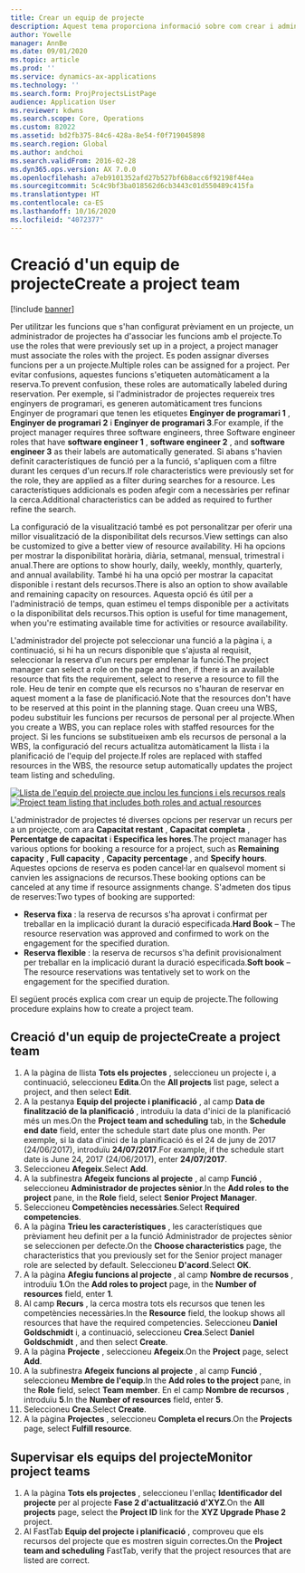 ```yaml
---
title: Crear un equip de projecte
description: Aquest tema proporciona informació sobre com crear i administrar els equips de projectes.
author: Yowelle
manager: AnnBe
ms.date: 09/01/2020
ms.topic: article
ms.prod: ''
ms.service: dynamics-ax-applications
ms.technology: ''
ms.search.form: ProjProjectsListPage
audience: Application User
ms.reviewer: kdwns
ms.search.scope: Core, Operations
ms.custom: 82022
ms.assetid: bd2fb375-84c6-428a-8e54-f0f719045898
ms.search.region: Global
ms.author: andchoi
ms.search.validFrom: 2016-02-28
ms.dyn365.ops.version: AX 7.0.0
ms.openlocfilehash: a7eb9101352afd27b527bf6b8acc6f92198f44ea
ms.sourcegitcommit: 5c4c9bf3ba018562d6cb3443c01d550489c415fa
ms.translationtype: HT
ms.contentlocale: ca-ES
ms.lasthandoff: 10/16/2020
ms.locfileid: "4072377"
---
```

# <a name="create-a-project-team"></a><span data-ttu-id="e7e72-103">Creació d'un equip de projecte</span><span class="sxs-lookup"><span data-stu-id="e7e72-103">Create a project team</span></span>

[!include [banner](../includes/banner.md)]

<span data-ttu-id="e7e72-104">Per utilitzar les funcions que s'han configurat prèviament en un projecte, un administrador de projectes ha d'associar les funcions amb el projecte.</span><span class="sxs-lookup"><span data-stu-id="e7e72-104">To use the roles that were previously set up in a project, a project manager must associate the roles with the project.</span></span> <span data-ttu-id="e7e72-105">Es poden assignar diverses funcions per a un projecte.</span><span class="sxs-lookup"><span data-stu-id="e7e72-105">Multiple roles can be assigned for a project.</span></span> <span data-ttu-id="e7e72-106">Per evitar confusions, aquestes funcions s'etiqueten automàticament a la reserva.</span><span class="sxs-lookup"><span data-stu-id="e7e72-106">To prevent confusion, these roles are automatically labeled during reservation.</span></span> <span data-ttu-id="e7e72-107">Per exemple, si l'administrador de projectes requereix tres enginyers de programari, es generen automàticament tres funcions Enginyer de programari que tenen les etiquetes **Enginyer de programari 1** , **Enginyer de programari 2** i **Enginyer de programari 3**.</span><span class="sxs-lookup"><span data-stu-id="e7e72-107">For example, if the project manager requires three software engineers, three Software engineer roles that have **software engineer 1** , **software engineer 2** , and **software engineer 3** as their labels are automatically generated.</span></span> <span data-ttu-id="e7e72-108">Si abans s'havien definit característiques de funció per a la funció, s'apliquen com a filtre durant les cerques d'un recurs.</span><span class="sxs-lookup"><span data-stu-id="e7e72-108">If role characteristics were previously set for the role, they are applied as a filter during searches for a resource.</span></span> <span data-ttu-id="e7e72-109">Les característiques addicionals es poden afegir com a necessàries per refinar la cerca.</span><span class="sxs-lookup"><span data-stu-id="e7e72-109">Additional characteristics can be added as required to further refine the search.</span></span>

<span data-ttu-id="e7e72-110">La configuració de la visualització també es pot personalitzar per oferir una millor visualització de la disponibilitat dels recursos.</span><span class="sxs-lookup"><span data-stu-id="e7e72-110">View settings can also be customized to give a better view of resource availability.</span></span> <span data-ttu-id="e7e72-111">Hi ha opcions per mostrar la disponibilitat horària, diària, setmanal, mensual, trimestral i anual.</span><span class="sxs-lookup"><span data-stu-id="e7e72-111">There are options to show hourly, daily, weekly, monthly, quarterly, and annual availability.</span></span> <span data-ttu-id="e7e72-112">També hi ha una opció per mostrar la capacitat disponible i restant dels recursos.</span><span class="sxs-lookup"><span data-stu-id="e7e72-112">There is also an option to show available and remaining capacity on resources.</span></span> <span data-ttu-id="e7e72-113">Aquesta opció és útil per a l'administració de temps, quan estimeu el temps disponible per a activitats o la disponibilitat dels recursos.</span><span class="sxs-lookup"><span data-stu-id="e7e72-113">This option is useful for time management, when you're estimating available time for activities or resource availability.</span></span>

<span data-ttu-id="e7e72-114">L'administrador del projecte pot seleccionar una funció a la pàgina i, a continuació, si hi ha un recurs disponible que s'ajusta al requisit, seleccionar la reserva d'un recurs per emplenar la funció.</span><span class="sxs-lookup"><span data-stu-id="e7e72-114">The project manager can select a role on the page and then, if there is an available resource that fits the requirement, select to reserve a resource to fill the role.</span></span> <span data-ttu-id="e7e72-115">Heu de tenir en compte que els recursos no s'hauran de reservar en aquest moment a la fase de planificació.</span><span class="sxs-lookup"><span data-stu-id="e7e72-115">Note that the resources don't have to be reserved at this point in the planning stage.</span></span> <span data-ttu-id="e7e72-116">Quan creeu una WBS, podeu substituir les funcions per recursos de personal per al projecte.</span><span class="sxs-lookup"><span data-stu-id="e7e72-116">When you create a WBS, you can replace roles with staffed resources for the project.</span></span> <span data-ttu-id="e7e72-117">Si les funcions se substitueixen amb els recursos de personal a la WBS, la configuració del recurs actualitza automàticament la llista i la planificació de l'equip del projecte.</span><span class="sxs-lookup"><span data-stu-id="e7e72-117">If roles are replaced with staffed resources in the WBS, the resource setup automatically updates the project team listing and scheduling.</span></span>

<span data-ttu-id="e7e72-118">[![Llista de l'equip del projecte que inclou les funcions i els recursos reals](./media/projectresourcing03-1024x368.jpg)](./media/projectresourcing03.jpg)</span><span class="sxs-lookup"><span data-stu-id="e7e72-118">[![Project team listing that includes both roles and actual resources](./media/projectresourcing03-1024x368.jpg)](./media/projectresourcing03.jpg)</span></span> 

<span data-ttu-id="e7e72-119">L'administrador de projectes té diverses opcions per reservar un recurs per a un projecte, com ara **Capacitat restant** , **Capacitat completa** , **Percentatge de capacitat** i **Especifica les hores**.</span><span class="sxs-lookup"><span data-stu-id="e7e72-119">The project manager has various options for booking a resource for a project, such as **Remaining capacity** , **Full capacity** , **Capacity percentage** , and **Specify hours**.</span></span> <span data-ttu-id="e7e72-120">Aquestes opcions de reserva es poden cancel·lar en qualsevol moment si canvien les assignacions de recursos.</span><span class="sxs-lookup"><span data-stu-id="e7e72-120">These booking options can be canceled at any time if resource assignments change.</span></span> <span data-ttu-id="e7e72-121">S'admeten dos tipus de reserves:</span><span class="sxs-lookup"><span data-stu-id="e7e72-121">Two types of booking are supported:</span></span>

- <span data-ttu-id="e7e72-122">**Reserva fixa** : la reserva de recursos s'ha aprovat i confirmat per treballar en la implicació durant la duració especificada.</span><span class="sxs-lookup"><span data-stu-id="e7e72-122">**Hard Book** – The resource reservation was approved and confirmed to work on the engagement for the specified duration.</span></span>
- <span data-ttu-id="e7e72-123">**Reserva flexible** : la reserva de recursos s'ha definit provisionalment per treballar en la implicació durant la duració especificada.</span><span class="sxs-lookup"><span data-stu-id="e7e72-123">**Soft book** – The resource reservations was tentatively set to work on the engagement for the specified duration.</span></span>

<span data-ttu-id="e7e72-124">El següent procés explica com crear un equip de projecte.</span><span class="sxs-lookup"><span data-stu-id="e7e72-124">The following procedure explains how to create a project team.</span></span>

## <a name="create-a-project-team"></a><span data-ttu-id="e7e72-125">Creació d'un equip de projecte</span><span class="sxs-lookup"><span data-stu-id="e7e72-125">Create a project team</span></span>

1. <span data-ttu-id="e7e72-126">A la pàgina de llista **Tots els projectes** , seleccioneu un projecte i, a continuació, seleccioneu **Edita**.</span><span class="sxs-lookup"><span data-stu-id="e7e72-126">On the **All projects** list page, select a project, and then select **Edit**.</span></span>
2. <span data-ttu-id="e7e72-127">A la pestanya **Equip del projecte i planificació** , al camp **Data de finalització de la planificació** , introduïu la data d'inici de la planificació més un mes.</span><span class="sxs-lookup"><span data-stu-id="e7e72-127">On the **Project team and scheduling** tab, in the **Schedule end date** field, enter the schedule start date plus one month.</span></span> <span data-ttu-id="e7e72-128">Per exemple, si la data d'inici de la planificació és el 24 de juny de 2017 (24/06/2017), introduïu **24/07/2017**.</span><span class="sxs-lookup"><span data-stu-id="e7e72-128">For example, if the schedule start date is June 24, 2017 (24/06/2017), enter **24/07/2017**.</span></span>
3. <span data-ttu-id="e7e72-129">Seleccioneu **Afegeix**.</span><span class="sxs-lookup"><span data-stu-id="e7e72-129">Select **Add**.</span></span>
4. <span data-ttu-id="e7e72-130">A la subfinestra **Afegeix funcions al projecte** , al camp **Funció** , seleccioneu **Administrador de projectes sènior**.</span><span class="sxs-lookup"><span data-stu-id="e7e72-130">In the **Add roles to the project** pane, in the **Role** field, select **Senior Project Manager**.</span></span>
5. <span data-ttu-id="e7e72-131">Seleccioneu **Competències necessàries**.</span><span class="sxs-lookup"><span data-stu-id="e7e72-131">Select **Required competencies**.</span></span>
6. <span data-ttu-id="e7e72-132">A la pàgina **Trieu les característiques** , les característiques que prèviament heu definit per a la funció Administrador de projectes sènior se seleccionen per defecte.</span><span class="sxs-lookup"><span data-stu-id="e7e72-132">On the **Choose characteristics** page, the characteristics that you previously set for the Senior project manager role are selected by default.</span></span> <span data-ttu-id="e7e72-133">Seleccioneu **D'acord**.</span><span class="sxs-lookup"><span data-stu-id="e7e72-133">Select **OK**.</span></span>
7. <span data-ttu-id="e7e72-134">A la pàgina **Afegiu funcions al projecte** , al camp **Nombre de recursos** , introduïu **1**.</span><span class="sxs-lookup"><span data-stu-id="e7e72-134">On the **Add roles to project** page, in the **Number of resources** field, enter **1**.</span></span>
8. <span data-ttu-id="e7e72-135">Al camp **Recurs** , la cerca mostra tots els recursos que tenen les competències necessàries.</span><span class="sxs-lookup"><span data-stu-id="e7e72-135">In the **Resource** field, the lookup shows all resources that have the required competencies.</span></span> <span data-ttu-id="e7e72-136">Seleccioneu **Daniel Goldschmidt** i, a continuació, seleccioneu **Crea**.</span><span class="sxs-lookup"><span data-stu-id="e7e72-136">Select **Daniel Goldschmidt** , and then select **Create**.</span></span>
9. <span data-ttu-id="e7e72-137">A la pàgina **Projecte** , seleccioneu **Afegeix**.</span><span class="sxs-lookup"><span data-stu-id="e7e72-137">On the **Project** page, select **Add**.</span></span>
10. <span data-ttu-id="e7e72-138">A la subfinestra **Afegeix funcions al projecte** , al camp **Funció** , seleccioneu **Membre de l'equip**.</span><span class="sxs-lookup"><span data-stu-id="e7e72-138">In the **Add roles to the project** pane, in the **Role** field, select **Team member**.</span></span> <span data-ttu-id="e7e72-139">En el camp **Nombre de recursos** , introduïu **5**.</span><span class="sxs-lookup"><span data-stu-id="e7e72-139">In the **Number of resources** field, enter **5**.</span></span>
11. <span data-ttu-id="e7e72-140">Seleccioneu **Crea**.</span><span class="sxs-lookup"><span data-stu-id="e7e72-140">Select **Create**.</span></span>
12. <span data-ttu-id="e7e72-141">A la pàgina **Projectes** , seleccioneu **Completa el recurs**.</span><span class="sxs-lookup"><span data-stu-id="e7e72-141">On the **Projects** page, select **Fulfill resource**.</span></span>

## <a name="monitor-project-teams"></a><span data-ttu-id="e7e72-142">Supervisar els equips del projecte</span><span class="sxs-lookup"><span data-stu-id="e7e72-142">Monitor project teams</span></span>
1. <span data-ttu-id="e7e72-143">A la pàgina **Tots els projectes** , seleccioneu l'enllaç **Identificador del projecte** per al projecte **Fase 2 d'actualització d'XYZ**.</span><span class="sxs-lookup"><span data-stu-id="e7e72-143">On the **All projects** page, select the **Project ID** link for the **XYZ Upgrade Phase 2** project.</span></span>
2. <span data-ttu-id="e7e72-144">Al FastTab **Equip del projecte i planificació** , comproveu que els recursos del projecte que es mostren siguin correctes.</span><span class="sxs-lookup"><span data-stu-id="e7e72-144">On the **Project team and scheduling** FastTab, verify that the project resources that are listed are correct.</span></span>
